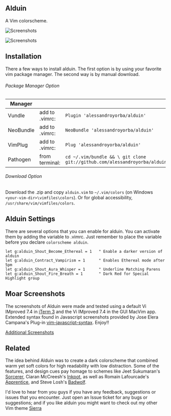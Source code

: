Alduin
------

A Vim colorscheme.

![Screenshots](https://cloud.githubusercontent.com/assets/11221489/15804998/979d1f1e-2ad0-11e6-8c8a-837db28d17d3.png)

![Screenshots](https://cloud.githubusercontent.com/assets/11221489/15805002/ae6c4abc-2ad0-11e6-860d-eeef35b83cdc.png)

Installation
---------------
There a few ways to install alduin. The first option is by using your favorite vim package manager. The second way is by manual download.

###### Package Manager Option
| Manager          |                 |                                                                           |
|------------------|-----------------|---------------------------------------------------------------------------|
| Vundle           | add to .vimrc:  | `Plugin 'alessandroyorba/alduin'`                                         |
| NeoBundle        | add to .vimrc:  | `NeoBundle 'alessandroyorba/alduin'`                                      |
| VimPlug          | add to .vimrc:  | `Plug 'alessandroyorba/alduin'`                                           |
| Pathogen         | from terminal:  | `cd ~/.vim/bundle && \ git clone git://github.com/alessandroyorba/alduin` |

###### Download Option
Download the .zip and copy `alduin.vim` to `~/.vim/colors` (on Windows `<your-vim-dir>\vimfiles\colors`). Or for global accessibility, `/usr/share/vim/vimfiles/colors`.

Alduin Settings
---------------
There are several options that you can enable for alduin. You can activate them by adding the variable to .vimrc. Just remember to place the variable before you declare `colorscheme alduin`.

```
let g:alduin_Shout_Become_Ethereal = 1   " Enable a darker version of alduin
let g:alduin_Contract_Vampirism = 1      " Enables Ethereal mode after 5pm
let g:alduin_Shout_Aura_Whisper = 1      " Underline Matching Parens
let g:alduin_Shout_Fire_Breath = 1       " Dark Red for Special Highlight group
```

Moar Screenshots
------------
The screenshots of Alduin were made and tested using a default Vi IMproved 7.4 in [iTerm 3](https://www.iterm2.com) and the Vi IMproved 7.4 in the GUI MacVim app. Extended syntax found in Javascript screenshots provided by Jose Elera Campana's Plug-in [vim-javascript-syntax](https://github.com/jelera/vim-javascript-syntax). Enjoy!!

[Additional Screenshots](https://github.com/AlessandroYorba/Alduin/issues/5)

Related
-------
The idea behind Alduin was to create a dark colorscheme that combined warm yet soft colors for high readability with low distraction. Some of the features, and design cues pay homage to schemes like Jeet Sukumaran's [Sorcerer](http://jeetworks.org/sorcerer/), Ciaran McCreesh's [Inkpot](https://github.com/ciaranm/inkpot), as well as Romain Lafourcade's [Apprentice](https://github.com/romainl/Apprentice), and Steve Losh's [Badwolf](https://github.com/sjl/badwolf).

I'd love to hear from you guys if you have any feedback, suggestions or issues that you encounter. Just open an Issue ticket for any bugs or suggestions; and if you like alduin you might want to check out my other Vim theme [Sierra](https://github.com/AlessandroYorba/Sierra)
